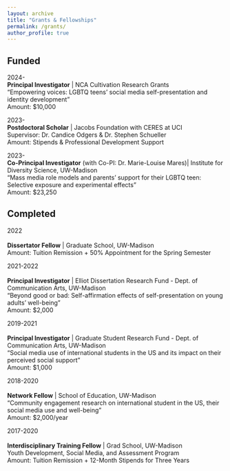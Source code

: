 ```yaml
---
layout: archive
title: "Grants & Fellowships"
permalink: /grants/
author_profile: true
---
```


## Funded
2024-	<br>
**Principal Investigator** | NCA Cultivation Research Grants<br>
“Empowering voices: LGBTQ teens’ social media self-presentation and identity development”<br> 
Amount: $10,000

2023-	<br>
**Postdoctoral Scholar** | Jacobs Foundation with CERES at UCI<br> 
Supervisor: Dr. Candice Odgers & Dr. Stephen Schueller<br>
Amount: Stipends & Professional Development Support 

2023-	<br>
**Co-Principal Investigator** (with Co-PI: Dr. Marie-Louise Mares)| Institute for Diversity Science, UW-Madison<br> 
“Mass media role models and parents’ support for their LGBTQ teen: Selective exposure and experimental effects”<br>
Amount: $23,250

## Completed
2022<br>	
**Dissertator Fellow** | Graduate School, UW-Madison<br>
Amount: Tuition Remission + 50% Appointment for the Spring Semester

2021-2022<br>	
**Principal Investigator** | Elliot Dissertation Research Fund - Dept. of Communication Arts, UW-Madison<br>
“Beyond good or bad: Self-affirmation effects of self-presentation on young adults’ well-being”<br> 
Amount: $2,000

2019-2021<br>	
**Principal Investigator** | Graduate Student Research Fund - Dept. of Communication Arts, UW-Madison<br>
“Social media use of international students in the US and its impact on their perceived social support”<br> 
Amount: $1,000

2018-2020<br>	
**Network Fellow** | School of Education, UW-Madison <br>
“Community engagement research on international student in the US,  their social media use and well-being” <br>
Amount: $2,000/year

2017-2020<br>	
**Interdisciplinary Training Fellow** | Grad School, UW-Madison<br>
Youth Development, Social Media, and Assessment Program<br>
Amount: Tuition Remission + 12-Month Stipends for Three Years
